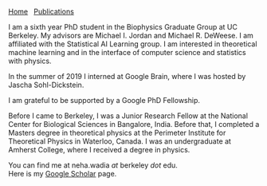 [Home](/index.md) &nbsp; [Publications](/publications.md)

I am a sixth year PhD student in the Biophysics Graduate Group at UC Berkeley. My advisors are Michael I. Jordan and Michael R. DeWeese. I am affiliated with the Statistical AI Learning group. I am interested in theoretical machine learning and in the interface of computer science and statistics with physics.

In the summer of 2019 I interned at Google Brain, where I was hosted by Jascha Sohl-Dickstein.

I am grateful to be supported by a Google PhD Fellowship.

Before I came to Berkeley, I was a Junior Research Fellow at the National Center for Biological Sciences in Bangalore, India. Before that, I completed a Masters degree in theoretical physics at the Perimeter Institute for Theoretical Physics in Waterloo, Canada. I was an undergraduate at Amherst College, where I received a degree in physics.

You can find me at neha.wadia _at_ berkeley _dot_ edu.\
Here is my [Google Scholar](https://scholar.google.com/citations?hl=en&user=5qC5g3MAAAAJ) page.

